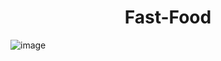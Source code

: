 <h1 align="center">
    Fast-Food
</h1>

![image](https://user-images.githubusercontent.com/71024539/231596382-f150ab37-3372-4de7-bebf-dd7de2ea8b82.png)

